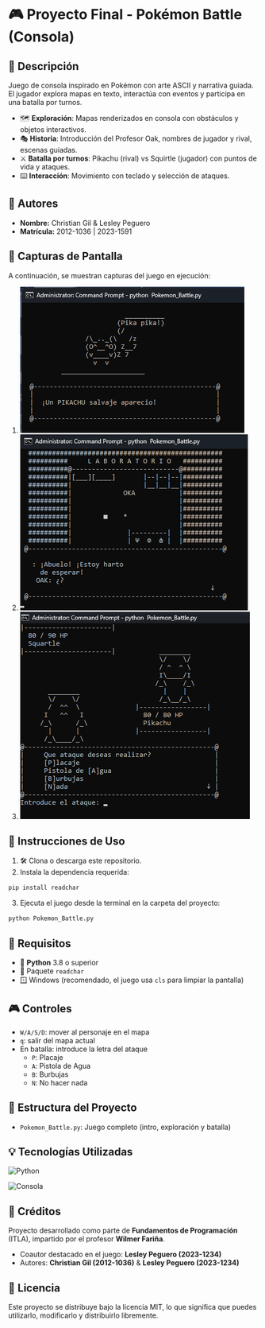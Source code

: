 # 🎮 Proyecto Final - Pokémon Battle (Consola)

## 📝 Descripción
Juego de consola inspirado en Pokémon con arte ASCII y narrativa guiada. El jugador explora mapas en texto, interactúa con eventos y participa en una batalla por turnos.
- 🗺️ **Exploración**: Mapas renderizados en consola con obstáculos y objetos interactivos.
- 🎭 **Historia**: Introducción del Profesor Oak, nombres de jugador y rival, escenas guiadas.
- ⚔️ **Batalla por turnos**: Pikachu (rival) vs Squirtle (jugador) con puntos de vida y ataques.
- ⌨️ **Interacción**: Movimiento con teclado y selección de ataques.

## 👤 Autores
- **Nombre:** Christian Gil & Lesley Peguero
- **Matrícula:** 2012-1036 | 2023-1591

## 📸 Capturas de Pantalla
A continuación, se muestran capturas del juego en ejecución:

1. ![Intro](/img/Intro.png)
2. ![Professor Oak](/img/Oka.png)
3. ![Pokemon Battle](/img/Pokemon_battle.png)


## 🚀 Instrucciones de Uso
1. 🛠️ Clona o descarga este repositorio.
2. Instala la dependencia requerida:
```bash
pip install readchar
```
3. Ejecuta el juego desde la terminal en la carpeta del proyecto:
```bash
python Pokemon_Battle.py
```

## 🔧 Requisitos
- 🐍 **Python** 3.8 o superior
- 🧩 Paquete `readchar`
- 🪟 Windows (recomendado, el juego usa `cls` para limpiar la pantalla)

## 🎮 Controles
- `W/A/S/D`: mover al personaje en el mapa
- `q`: salir del mapa actual
- En batalla: introduce la letra del ataque
  - `P`: Placaje
  - `A`: Pistola de Agua
  - `B`: Burbujas
  - `N`: No hacer nada

## 📂 Estructura del Proyecto
- `Pokemon_Battle.py`: Juego completo (intro, exploración y batalla)

## 💡 Tecnologías Utilizadas
![Python](https://img.shields.io/badge/Python-3.8%2B-3776AB?style=for-the-badge&logo=python&logoColor=white)

![Consola](https://img.shields.io/badge/Console-App-000000?style=for-the-badge)

## 🙏 Créditos
Proyecto desarrollado como parte de **Fundamentos de Programación** (ITLA), impartido por el profesor **Wilmer Fariña**.

- Coautor destacado en el juego: **Lesley Peguero (2023-1234)**
- Autores: **Christian Gil (2012-1036)** & **Lesley Peguero (2023-1234)**

## 📄 Licencia
Este proyecto se distribuye bajo la licencia MIT, lo que significa que puedes utilizarlo, modificarlo y distribuirlo libremente.